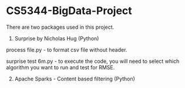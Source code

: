 # CS5344-BigData-Project

There are two packages used in this project.

1. Surprise by Nicholas Hug (Python)

process file.py - to format csv file without header.

surprise test 6m.py - to execute the code, you will need to select which algorithm you want to run and test for RMSE.

2. Apache Sparks - Content based filtering (Python)

